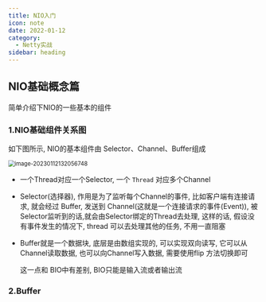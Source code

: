 ```yaml
---
title: NIO入门
icon: note
date: 2022-01-12
category:
  - Netty实战
sidebar: heading
---
```




## NIO基础概念篇



简单介绍下NIO的一些基本的组件

### 1.NIO基础组件关系图

如下图所示, NIO的基本组件由 Selector、Channel、Buffer组成

<img src="https://haloos.oss-cn-beijing.aliyuncs.com/typero/image-20230112132056748.png" alt="image-20230112132056748" style="zoom:80%;" />

- 一个Thread对应一个Selector, 一个 `Thread` 对应多个Channel

- Selector(选择器), 作用是为了监听每个Channel的事件, 比如客户端有连接请求, 就会经过 Buffer, 发送到 Channel(这就是一个连接请求的事件(Event)), 被Selector监听到的话,就会由Selector绑定的Thread去处理, 这样的话, 假设没有事件发生的情况下, thread 可以去处理其他的任务, 不用一直阻塞

- Buffer就是一个数据块, 底层是由数组实现的, 可以实现双向读写, 它可以从Channel读取数据, 也可以向Channel写入数据, 需要使用flip 方法切换即可

  这一点和 BIO中有差别, BIO只能是输入流或者输出流





### 2.Buffer



